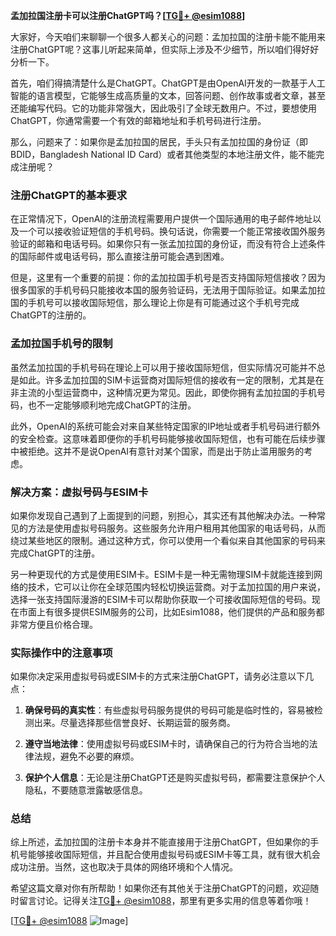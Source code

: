 **孟加拉国注册卡可以注册ChatGPT吗？[[TG💪+ @esim1088](https://t.me/s/esim1088)]**

大家好，今天咱们来聊聊一个很多人都关心的问题：孟加拉国的注册卡能不能用来注册ChatGPT呢？这事儿听起来简单，但实际上涉及不少细节，所以咱们得好好分析一下。

首先，咱们得搞清楚什么是ChatGPT。ChatGPT是由OpenAI开发的一款基于人工智能的语言模型，它能够生成高质量的文本，回答问题、创作故事或者文章，甚至还能编写代码。它的功能非常强大，因此吸引了全球无数用户。不过，要想使用ChatGPT，你通常需要一个有效的邮箱地址和手机号码进行注册。

那么，问题来了：如果你是孟加拉国的居民，手头只有孟加拉国的身份证（即BDID，Bangladesh National ID Card）或者其他类型的本地注册文件，能不能完成注册呢？

### 注册ChatGPT的基本要求

在正常情况下，OpenAI的注册流程需要用户提供一个国际通用的电子邮件地址以及一个可以接收验证短信的手机号码。换句话说，你需要一个能正常接收国外服务验证的邮箱和电话号码。如果你只有一张孟加拉国的身份证，而没有符合上述条件的国际邮件或电话号码，那么直接注册可能会遇到困难。

但是，这里有一个重要的前提：你的孟加拉国手机号是否支持国际短信接收？因为很多国家的手机号码只能接收本国的服务验证码，无法用于国际验证。如果孟加拉国的手机号可以接收国际短信，那么理论上你是有可能通过这个手机号完成ChatGPT的注册的。

### 孟加拉国手机号的限制

虽然孟加拉国的手机号码在理论上可以用于接收国际短信，但实际情况可能并不总是如此。许多孟加拉国的SIM卡运营商对国际短信的接收有一定的限制，尤其是在非主流的小型运营商中，这种情况更为常见。因此，即使你拥有孟加拉国的手机号码，也不一定能够顺利地完成ChatGPT的注册。

此外，OpenAI的系统可能会对来自某些特定国家的IP地址或者手机号码进行额外的安全检查。这意味着即便你的手机号码能够接收国际短信，也有可能在后续步骤中被拒绝。这并不是说OpenAI有意针对某个国家，而是出于防止滥用服务的考虑。

### 解决方案：虚拟号码与ESIM卡

如果你发现自己遇到了上面提到的问题，别担心，其实还有其他解决办法。一种常见的方法是使用虚拟号码服务。这些服务允许用户租用其他国家的电话号码，从而绕过某些地区的限制。通过这种方式，你可以使用一个看似来自其他国家的号码来完成ChatGPT的注册。

另一种更现代的方式是使用ESIM卡。ESIM卡是一种无需物理SIM卡就能连接到网络的技术，它可以让你在全球范围内轻松切换运营商。对于孟加拉国的用户来说，选择一张支持国际漫游的ESIM卡可以帮助你获取一个可接收国际短信的号码。现在市面上有很多提供ESIM服务的公司，比如Esim1088，他们提供的产品和服务都非常方便且价格合理。

### 实际操作中的注意事项

如果你决定采用虚拟号码或ESIM卡的方式来注册ChatGPT，请务必注意以下几点：

1. **确保号码的真实性**：有些虚拟号码服务提供的号码可能是临时性的，容易被检测出来。尽量选择那些信誉良好、长期运营的服务商。
   
2. **遵守当地法律**：使用虚拟号码或ESIM卡时，请确保自己的行为符合当地的法律法规，避免不必要的麻烦。

3. **保护个人信息**：无论是注册ChatGPT还是购买虚拟号码，都需要注意保护个人隐私，不要随意泄露敏感信息。

### 总结

综上所述，孟加拉国的注册卡本身并不能直接用于注册ChatGPT，但如果你的手机号能够接收国际短信，并且配合使用虚拟号码或ESIM卡等工具，就有很大机会成功注册。当然，这也取决于具体的网络环境和个人情况。

希望这篇文章对你有所帮助！如果你还有其他关于注册ChatGPT的问题，欢迎随时留言讨论。记得关注[TG💪+ @esim1088](https://t.me/s/esim1088)，那里有更多实用的信息等着你哦！

[[TG💪+ @esim1088](https://t.me/s/esim1088) ![Image](https://i.postimg.cc/4NQfJmqS/Snipaste-2025-05-13-00-14-12.png)]